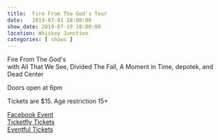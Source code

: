 ```yaml
---
title:  Fire From The God's Tour
date:   2019-07-01 18:00:00
show_date: 2019-07-19 18:00:00
location: Whiskey Junction
categories: [ shows ]
---
```

Fire From The God's  
with All That We See, Divided The Fall, A Moment in Time, depotek, and Dead Center

Doors open at 6pm

Tickets are $15. Age restriction 15+

[Facebook Event](https://www.facebook.com/events/471275183642717/)  
[Ticketfly Tickets](https://www.ticketfly.com/purchase/event/1859617?utm_medium=ampOfficialEvent&utm_source=fbTfly)  
[Eventful Tickets](https://minneapolis.eventful.com/events/fire-gods-/E0-001-126542642-1)  